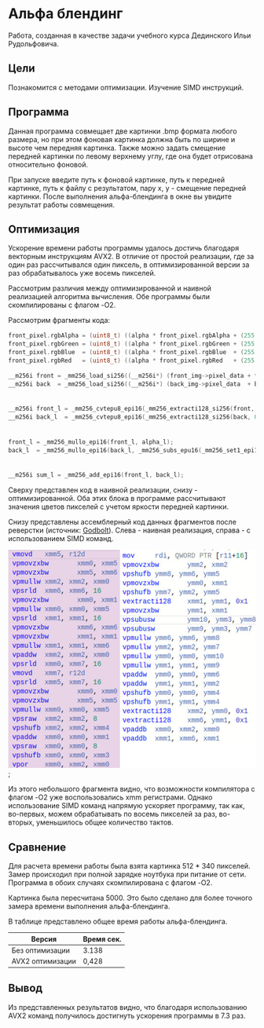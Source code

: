 # Альфа блендинг
Работа, созданная в качестве задачи учебного курса Дединского Ильи Рудольфовича.




## Цели
Познакомится с методами оптимизации. Изучение SIMD инструкций.




## Программа
Данная программа совмещает две картинки .bmp формата любого размера, но при этом фоновая картинка должна быть по ширине и высоте чем передняя картинка. Также можно задать смещение передней картинки по левому верхнему углу, где она будет отрисована относительно фоновой.


При запуске введите путь к фоновой картинке, путь к передней картинке, путь к файлу с результатом, пару x, y - смещение передней картинки.
После выполнения альфа-блендинга в окне вы увидите результат работы совмещения.


## Оптимизация
Ускорение времени работы программы удалось достичь благодаря векторным инструкциям AVX2. В отличие от простой реализации, где за один раз рассчитывался один пиксель, в оптимизированной версии за раз обрабатывалось уже восемь пикселей. 


Рассмотрим различия между оптимизированной и наивной реализацией алгоритма вычисления. Обе программы были скомпилированы с флагом -O2.




Рассмотрим фрагменты кода:
``` C
front_pixel.rgbAlpha = (uint8_t) ((alpha * front_pixel.rgbAlpha + (255 - alpha) * back_pixel.rgbAlpha) >> 8);
front_pixel.rgbGreen = (uint8_t) ((alpha * front_pixel.rgbGreen + (255 - alpha) * back_pixel.rgbGreen) >> 8);
front_pixel.rgbBlue  = (uint8_t) ((alpha * front_pixel.rgbBlue  + (255 - alpha) * back_pixel.rgbBlue ) >> 8);
front_pixel.rgbRed   = (uint8_t) ((alpha * front_pixel.rgbRed   + (255 - alpha) * back_pixel.rgbRed  ) >> 8);
```

``` C
__m256i front = _mm256_load_si256((__m256i*) (front_img->pixel_data + front_it));
__m256i back  = _mm256_load_si256((__m256i*) (back_img->pixel_data  + back_it));


__m256i front_l = _mm256_cvtepu8_epi16(_mm256_extracti128_si256(front, 0));
__m256i back_l  = _mm256_cvtepu8_epi16(_mm256_extracti128_si256(back, 0));


front_l = _mm256_mullo_epi16(front_l, alpha_l);
back_l  = _mm256_mullo_epi16(back_l, _mm256_subs_epu16(_mm256_set1_epi16(Max_aplha), alpha_l));


__m256i sum_l = _mm256_add_epi16(front_l, back_l);
```


Сверху представлен код в наивной реализации, снизу - оптимизированной.
Оба этих блока в программе рассчитывают значения цветов пикселей с учетом яркости передней картинки.


Снизу представлены ассемблерный код данных фрагментов после реверстки (источник: [Godbolt](https://godbolt.org/)).
Слева - наивная реализация, справа - с использованием SIMD команд.


![cmp_calc](temp/cmp_calc.jpg);




Из этого небольшого фрагмента видно, что возможности компилятора с флагом -O2 уже воспользовались xmm регистрами. Однако использование SIMD команд напрямую ускоряет программу, так как, во-первых, можем обрабатывать по восемь пикселей за раз, во-вторых, уменьшилось общее количество тактов.


## Сравнение


Для расчета времени работы была взята картинка 512 * 340 пикселей.
Замер происходил при полной зарядке ноутбука при питание от сети.
Программа в обоих случаях скомпилирована с флагом -O2.


Картинка была пересчитана 5000. Это было сделано для более точного замера времени выполнения альфа-блендинга.


В таблице представлено общее время работы альфа-блендинга.


| Версия            | Время сек.   |
| ----------------- | ------------ |
| Без  оптимизации  | 3.138        |
| AVX2 оптимизации  | 0,428        |


## Вывод
Из представленных результатов видно, что благодаря использованию AVX2 команд получилось достигнуть ускорения программы в 7.3 раз.
